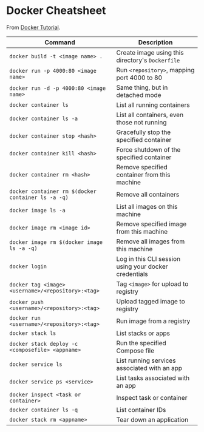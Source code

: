 # Docker Cheatsheet

From [Docker Tutorial](https://docs.docker.com/get-started/).

| Command                                            | Description                                           |
|----------------------------------------------------|-------------------------------------------------------|
| `docker build -t <image name> .`                   | Create image using this directory's `Dockerfile`      |
| `docker run -p 4000:80 <image name>`               | Run `<repository>`, mapping port 4000 to 80           |
| `docker run -d -p 4000:80 <image name>`            | Same thing, but in detached mode                      |
| `docker container ls`                              | List all running containers                           |
| `docker container ls -a`                           | List all containers, even those not running           |
| `docker container stop <hash>`                     | Gracefully stop the specified container               |
| `docker container kill <hash>`                     | Force shutdown of the specified container             |
| `docker container rm <hash>`                       | Remove specified container from this machine          |
| `docker container rm $(docker container ls -a -q)` | Remove all containers                                 |
| `docker image ls -a`                               | List all images on this machine                       |
| `docker image rm <image id>`                       | Remove specified image from this machine              |
| `docker image rm $(docker image ls -a -q)`         | Remove all images from this machine                   |
| `docker login`                                     | Log in this CLI session using your docker credentials |
| `docker tag <image> <username>/<repository>:<tag>` | Tag `<image>` for upload to registry                  |
| `docker push <username>/<repository>:<tag>`        | Upload tagged image to registry                       |
| `docker run <username>/<repository>:<tag>`         | Run image from a registry                             |
| `docker stack ls`                                  | List stacks or apps                                   |
| `docker stack deploy -c <composefile> <appname>`   | Run the specified Compose file                        |
| `docker service ls`                                | List running services associated with an app          |
| `docker service ps <service>`                      | List tasks associated with an app                     |
| `docker inspect <task or container>`               | Inspect task or container                             |
| `docker container ls -q`                           | List container IDs                                    |
| `docker stack rm <appname>`                        | Tear down an application                              |
